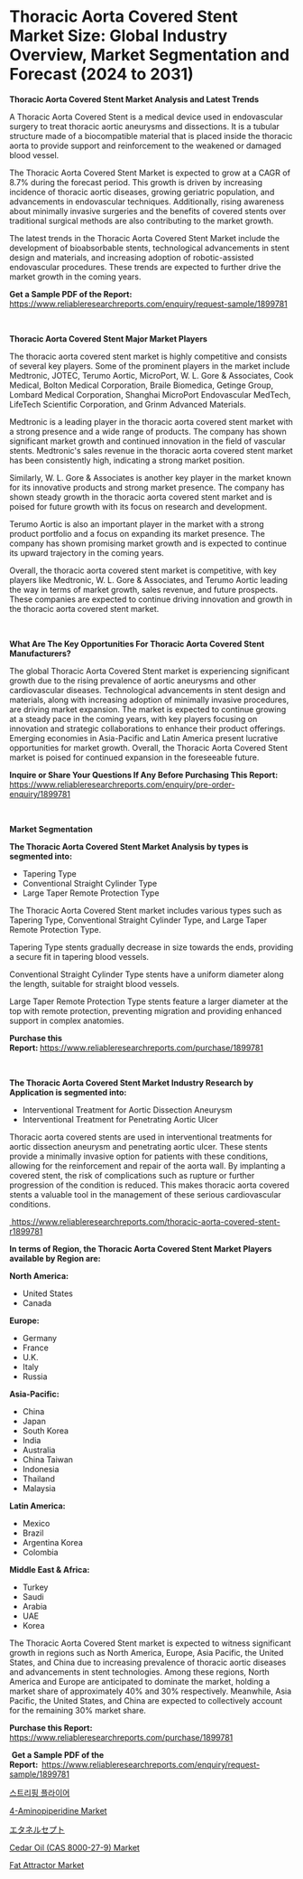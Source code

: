 <p><h1>Thoracic Aorta Covered Stent Market Size: Global Industry Overview, Market Segmentation and Forecast (2024 to 2031)</h1></p><p><strong>Thoracic Aorta Covered Stent Market Analysis and Latest Trends</strong></p>
<p><p>A Thoracic Aorta Covered Stent is a medical device used in endovascular surgery to treat thoracic aortic aneurysms and dissections. It is a tubular structure made of a biocompatible material that is placed inside the thoracic aorta to provide support and reinforcement to the weakened or damaged blood vessel.</p><p>The Thoracic Aorta Covered Stent Market is expected to grow at a CAGR of 8.7% during the forecast period. This growth is driven by increasing incidence of thoracic aortic diseases, growing geriatric population, and advancements in endovascular techniques. Additionally, rising awareness about minimally invasive surgeries and the benefits of covered stents over traditional surgical methods are also contributing to the market growth.</p><p>The latest trends in the Thoracic Aorta Covered Stent Market include the development of bioabsorbable stents, technological advancements in stent design and materials, and increasing adoption of robotic-assisted endovascular procedures. These trends are expected to further drive the market growth in the coming years.</p></p>
<p><strong>Get a Sample PDF of the Report:&nbsp;</strong> <a href="https://www.reliableresearchreports.com/enquiry/request-sample/1899781">https://www.reliableresearchreports.com/enquiry/request-sample/1899781</a></p>
<p>&nbsp;</p>
<p><strong>Thoracic Aorta Covered Stent Major Market Players</strong></p>
<p><p>The thoracic aorta covered stent market is highly competitive and consists of several key players. Some of the prominent players in the market include Medtronic, JOTEC, Terumo Aortic, MicroPort, W. L. Gore & Associates, Cook Medical, Bolton Medical Corporation, Braile Biomedica, Getinge Group, Lombard Medical Corporation, Shanghai MicroPort Endovascular MedTech, LifeTech Scientific Corporation, and Grinm Advanced Materials.</p><p>Medtronic is a leading player in the thoracic aorta covered stent market with a strong presence and a wide range of products. The company has shown significant market growth and continued innovation in the field of vascular stents. Medtronic's sales revenue in the thoracic aorta covered stent market has been consistently high, indicating a strong market position.</p><p>Similarly, W. L. Gore & Associates is another key player in the market known for its innovative products and strong market presence. The company has shown steady growth in the thoracic aorta covered stent market and is poised for future growth with its focus on research and development.</p><p>Terumo Aortic is also an important player in the market with a strong product portfolio and a focus on expanding its market presence. The company has shown promising market growth and is expected to continue its upward trajectory in the coming years.</p><p>Overall, the thoracic aorta covered stent market is competitive, with key players like Medtronic, W. L. Gore & Associates, and Terumo Aortic leading the way in terms of market growth, sales revenue, and future prospects. These companies are expected to continue driving innovation and growth in the thoracic aorta covered stent market.</p></p>
<p>&nbsp;</p>
<p><strong>What Are The Key Opportunities For Thoracic Aorta Covered Stent Manufacturers?</strong></p>
<p><p>The global Thoracic Aorta Covered Stent market is experiencing significant growth due to the rising prevalence of aortic aneurysms and other cardiovascular diseases. Technological advancements in stent design and materials, along with increasing adoption of minimally invasive procedures, are driving market expansion. The market is expected to continue growing at a steady pace in the coming years, with key players focusing on innovation and strategic collaborations to enhance their product offerings. Emerging economies in Asia-Pacific and Latin America present lucrative opportunities for market growth. Overall, the Thoracic Aorta Covered Stent market is poised for continued expansion in the foreseeable future.</p></p>
<p><strong>Inquire or Share Your Questions If Any Before Purchasing This Report:</strong> <a href="https://www.reliableresearchreports.com/enquiry/pre-order-enquiry/1899781">https://www.reliableresearchreports.com/enquiry/pre-order-enquiry/1899781</a></p>
<p>&nbsp;</p>
<p><strong>Market Segmentation</strong></p>
<p><strong>The Thoracic Aorta Covered Stent Market Analysis by types is segmented into:</strong></p>
<p><ul><li>Tapering Type</li><li>Conventional Straight Cylinder Type</li><li>Large Taper Remote Protection Type</li></ul></p>
<p><p>The Thoracic Aorta Covered Stent market includes various types such as Tapering Type, Conventional Straight Cylinder Type, and Large Taper Remote Protection Type. </p><p>Tapering Type stents gradually decrease in size towards the ends, providing a secure fit in tapering blood vessels.</p><p>Conventional Straight Cylinder Type stents have a uniform diameter along the length, suitable for straight blood vessels.</p><p>Large Taper Remote Protection Type stents feature a larger diameter at the top with remote protection, preventing migration and providing enhanced support in complex anatomies.</p></p>
<p><strong>Purchase this Report:&nbsp;</strong><a href="https://www.reliableresearchreports.com/purchase/1899781">https://www.reliableresearchreports.com/purchase/1899781</a></p>
<p>&nbsp;</p>
<p><strong>The Thoracic Aorta Covered Stent Market Industry Research by Application is segmented into:</strong></p>
<p><ul><li>Interventional Treatment for Aortic Dissection Aneurysm</li><li>Interventional Treatment for Penetrating Aortic Ulcer</li></ul></p>
<p><p>Thoracic aorta covered stents are used in interventional treatments for aortic dissection aneurysm and penetrating aortic ulcer. These stents provide a minimally invasive option for patients with these conditions, allowing for the reinforcement and repair of the aorta wall. By implanting a covered stent, the risk of complications such as rupture or further progression of the condition is reduced. This makes thoracic aorta covered stents a valuable tool in the management of these serious cardiovascular conditions.</p></p>
<p><a href="https://www.reliableresearchreports.com/thoracic-aorta-covered-stent-r1899781">&nbsp;https://www.reliableresearchreports.com/thoracic-aorta-covered-stent-r1899781</a></p>
<p><strong>In terms of Region, the Thoracic Aorta Covered Stent Market Players available by Region are:</strong></p>
<p>
    <p> <strong> North America: </strong>
        <ul>
            <li>United States</li>
            <li>Canada</li>
        </ul>
        </p> 
    <p> <strong> Europe: </strong>
        <ul>
            <li>Germany</li>
            <li>France</li>
            <li>U.K.</li>
            <li>Italy</li>
            <li>Russia</li>
        </ul>
        </p> 
    <p> <strong> Asia-Pacific: </strong>
        <ul>
            <li>China</li>
            <li>Japan</li>
            <li>South Korea</li>
            <li>India</li>
            <li>Australia</li>
            <li>China Taiwan</li>
            <li>Indonesia</li>
            <li>Thailand</li>
            <li>Malaysia</li>
        </ul>
        </p> 
    <p> <strong> Latin America: </strong>
        <ul>
            <li>Mexico</li>
            <li>Brazil</li>
            <li>Argentina Korea</li>
            <li>Colombia</li>
        </ul>
        </p> 
    <p> <strong> Middle East & Africa: </strong>
        <ul>
            <li>Turkey</li>
            <li>Saudi</li>
            <li>Arabia</li>
            <li>UAE</li>
            <li>Korea</li>
        </ul>
    </p>
    </p>
<p><p>The Thoracic Aorta Covered Stent market is expected to witness significant growth in regions such as North America, Europe, Asia Pacific, the United States, and China due to increasing prevalence of thoracic aortic diseases and advancements in stent technologies. Among these regions, North America and Europe are anticipated to dominate the market, holding a market share of approximately 40% and 30% respectively. Meanwhile, Asia Pacific, the United States, and China are expected to collectively account for the remaining 30% market share.</p></p>
<p><strong>Purchase this Report: </strong><a href="https://www.reliableresearchreports.com/purchase/1899781">https://www.reliableresearchreports.com/purchase/1899781</a></p>
<p>&nbsp;<strong>Get a Sample PDF of the Report:&nbsp;&nbsp;</strong><a href="https://www.reliableresearchreports.com/enquiry/request-sample/1899781">https://www.reliableresearchreports.com/enquiry/request-sample/1899781</a></p>
<p><strong></strong></p>
<p><p><a href="https://github.com/khytkeqagplkzqvh/Market-Research-Report-List-2/blob/main/339508547765.md">스트리핑 플라이어</a></p><p><a href="https://issuu.com/reportprime-2/docs/4-aminopiperidine-market-size-2030.pptx">4-Aminopiperidine Market</a></p><p><a href="https://github.com/AriMuller2009/Market-Research-Report-List-1/blob/main/189825752183.md">エタネルセプト</a></p><p><a href="https://artistic-helicopter-ca9.notion.site/Decoding-Cedar-Oil-CAS-8000-27-9-Market-Metrics-Market-Share-Trends-and-Growth-Patterns-90d2fa6b338e4e1c9e5c9418c3de0cf7">Cedar Oil (CAS 8000-27-9) Market</a></p><p><a href="https://github.com/fiixsa/Market-Research-Report-List-2/blob/main/fat-attractor-market.md">Fat Attractor Market</a></p></p>